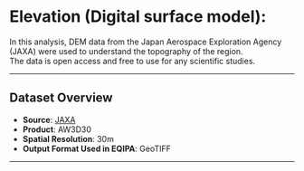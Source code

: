 # Elevation (Digital surface model):
In this analysis, DEM data from the Japan Aerospace Exploration Agency (JAXA) were used to understand the topography of the region.  
The data is open access and free to use for any scientific studies.


---

## Dataset Overview

- **Source**: [JAXA](https://www.eorc.jaxa.jp/ALOS/en/dataset/aw3d30/aw3d30_e.htm)
- **Product**: AW3D30
- **Spatial Resolution**: 30m
- **Output Format Used in EQIPA**: GeoTIFF

---

